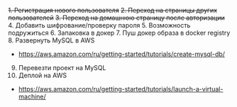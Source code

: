 ~~1. Регистрация нового пользователя~~
~~2. Переход на страницы других пользователей~~
~~3. Переход на домашнюю страницу после авторизации~~
4. Добавить шифрование/проверку пароля
5. Возможность подружиться
6. Запаковка в докер
7. Пуш докер образа в docker registry
8. Развернуть MySQL в AWS
  - https://aws.amazon.com/ru/getting-started/tutorials/create-mysql-db/
9. Перевезти проект на MySQL
10. Деплой на AWS
  - https://aws.amazon.com/ru/getting-started/tutorials/launch-a-virtual-machine/